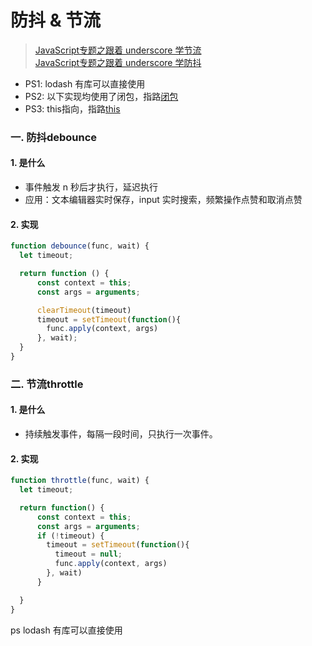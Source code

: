 # 防抖 & 节流
> [JavaScript专题之跟着 underscore 学节流](https://github.com/mqyqingfeng/Blog/issues/26)  
> [JavaScript专题之跟着 underscore 学防抖](https://github.com/mqyqingfeng/Blog/issues/22)
- PS1: lodash 有库可以直接使用  
- PS2: 以下实现均使用了闭包，指路[闭包]()
- PS3: this指向，指路[this]()

### 一. 防抖debounce
#### 1. 是什么
- 事件触发 n 秒后才执行，延迟执行
- 应用：文本编辑器实时保存，input 实时搜索，频繁操作点赞和取消点赞

#### 2. 实现
```javascript
function debounce(func, wait) {
  let timeout;

  return function () {
      const context = this;
      const args = arguments;

      clearTimeout(timeout)
      timeout = setTimeout(function(){
        func.apply(context, args)
      }, wait);
  }
}

```
### 二. 节流throttle
#### 1. 是什么
- 持续触发事件，每隔一段时间，只执行一次事件。

#### 2. 实现
```javascript
function throttle(func, wait) {
  let timeout;

  return function() {
      const context = this;
      const args = arguments;
      if (!timeout) {
        timeout = setTimeout(function(){
          timeout = null;
          func.apply(context, args)
        }, wait)
      }

  }
}

```
ps lodash 有库可以直接使用